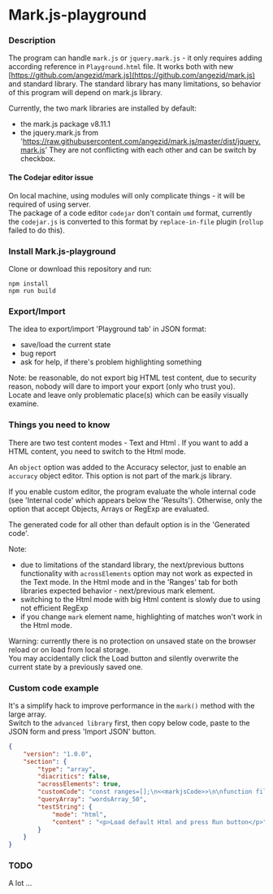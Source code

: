 # Mark.js-playground

### Description
The program can handle `mark.js` or `jquery.mark.js` - it only requires adding according reference in `Playground.html` file.
It works both with new [https://github.com/angezid/mark.js](https://github.com/angezid/mark.js) and standard library. The standard library has many limitations, so behavior of this program will depend on mark.js library.  

Currently, the two mark libraries are installed by default:
* the mark.js package v8.11.1
* the jquery.mark.js from 'https://raw.githubusercontent.com/angezid/mark.js/master/dist/jquery.mark.js'
They are not conflicting with each other and can be switch by checkbox.  

#### The Codejar editor issue
On local machine, using modules will only complicate things - it will be required of using server.  
The package of a code editor `codejar` don't contain `umd` format, currently the `codejar.js` is converted to this format by `replace-in-file` plugin (`rollup` failed to do this).

### Install Mark.js-playground
Clone or download this repository and run:
```
npm install
npm run build
```

### Export/Import
The idea to export/import 'Playground tab' in JSON format:
* save/load the current state
* bug report
* ask for help, if there's problem highlighting something

Note: be reasonable, do not export big HTML test content, due to security reason, nobody will dare to import your export (only who trust you).  
Locate and leave only problematic place(s) which can be easily visually examine.  

### Things you need to know

There are two test content modes - Text and Html . If you want to add a HTML content, you need to switch to the Html mode.

An `object` option was added to the Accuracy selector, just to enable an `accuracy` object editor. This option is not part of the mark.js library.

If you enable custom editor, the program evaluate the whole internal code (see 'Internal code' which appears below the 'Results').
Otherwise, only the option that accept Objects, Arrays or RegExp are evaluated.

The generated code for all other than default option is in the 'Generated code'.

Note:
- due to limitations of the standard library, the next/previous buttons functionality with `acrossElements` option may not work as expected in the Text mode.
In the Html mode and in the 'Ranges' tab for both libraries expected behavior - next/previous mark element.
- switching to the Html mode with big Html content is slowly due to using not efficient RegExp
- if you change `mark` element name, highlighting of matches won't work in the Html mode.

Warning: currently there is no protection on unsaved state on the browser reload or on load from local storage.  
You may accidentally click the Load button and silently overwrite the current state by a previously saved one.

### Custom code example
It's a simplify hack to improve performance in the `mark()` method with the large array.  
Switch to the `advanced library` first, then copy below code, paste to the JSON form and press 'Import JSON' button.

``` json
{
    "version": "1.0.0",
    "section": {
        "type": "array",
        "diacritics": false,
        "acrossElements": true,
        "customCode": "const ranges=[];\n<<markjsCode>>\n\nfunction filter(node, term, marks, count, info) {\n  const range = {\n    start : info.offset + info.match.index + info.match[1].length,\n    length : info.match[2].length,\n  };\n  range.startElement = true;  \n  ranges.push(range);\n  return  false;\n}\n\nfunction each(element, info) {}\n\nfunction done() {\n  $('section.array .testString .editor').markRanges(ranges, {\n    // 'wrapAllRanges' : true,\n    'each' : function(elem, range) {\n      if(range.startElement) {\n        elem.setAttribute('data-markjs', 'start-1');\n      }\n    },\n    done : (totalMarks, totalMatches) => highlighter.finish(totalMarks, totalMatches)\n  });\n}",
        "queryArray": "wordsArray_50",
        "testString": {
            "mode": "html",
            "content" : "<p>Load default Html and press Run button</p>"
        }
    }
}
```

### TODO
A lot ...
